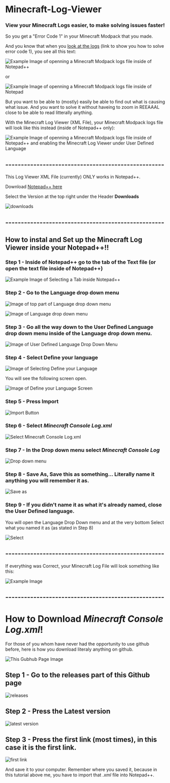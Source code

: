 # Minecraft-Log-Viewer
### View your Minecraft Logs easier, to make solving issues faster!

So you get a "Error Code 1" in your Minecraft Modpack that you made. 

And you know that when you [look at the logs](https://new.reddit.com/r/CurseForge/comments/1bl7obj/modpack_making_minecraft_exit_code_1_solved_how/) (link to show you how to solve error code 1), you see all this text:


![Example Image of openning a Minecraft Modpack logs file inside of Notepad++](https://i.imgur.com/H001iff.png)


 or


![Example Image of openning a Minecraft Modpack logs file inside of Notepad](https://i.imgur.com/mLiDqu2.png)


But you want to be able to (mostly) easily be able to find out what is causing what issue. And you want to solve it without haveing to zoom in REEAAAL close to be able to read litterally anything.

With the Minecraft Log Viewer (XML File), your Minecraft Modpack logs file will look like this instead (inside of Notepad++ only):

![Example Image of openning a Minecraft Modpack logs file inside of Notepad++ and enabling the Minecraft Log Viewer under User Defined Language](https://i.imgur.com/DKJXUIN.png)

## ---------------------------------------------------

This Log Viewer XML File (currently) ONLY works in Notepad++.

Download [Notepad++ here](https://notepad-plus-plus.org/downloads/)

Select the Version at the top right under the Header **Downloads**

![downloads](https://i.imgur.com/QpMHvev.png)

## ---------------------------------------------------

## How to instal and Set up the Minecraft Log Viewer inside your Notepad++!!

### Step 1 - Inside of Notepad++ go to the tab of the Text file (or open the text file inside of Notepad++)

![Example Image of Selecting a Tab inside Notepad++](https://i.imgur.com/TJjK11u.png)

### Step 2 - Go to the **Language** drop down menu

![Image of top part of Language drop down menu](https://i.imgur.com/SXkrkIK.png)

![Image of Language drop down menu](https://i.imgur.com/F2T5d1n.png)

### Step 3 - Go all the way down to the **User Defined Language** drop down menu inside of the **Language** drop down menu.

![Image of User Defined Language Drop Down Menu](https://i.imgur.com/JyXaQzI.png)

### Step 4 - Select **Define your language**

![Image of Selecting Define your Language](https://i.imgur.com/nPeP7UF.png)


You will see the following screen open.


![Image of Define your Language Screen](https://i.imgur.com/FROzc6g.png)


### Step 5 - Press Import

![Import Button](https://i.imgur.com/ziHRoz2.png)

### Step 6 - Select *Minecraft Console Log.xml*

![Select Minecraft Console Log.xml](https://i.imgur.com/YYtkgTp.png)

### Step 7 - In the Drop down menu select *Minecraft Console Log*

![Drop down menu](https://i.imgur.com/rRZGS0R.png)

### Step 8 - Save As, Save this as something... Literally name it anything you will remember it as.

![Save as](https://i.imgur.com/9rQDQWt.png)

### Step 9 - If you didn't name it as what it's already named, close the User Defined language.

You will open the Language Drop Down menu and at the very bottom Select what you named it as (as stated in Step 8)

![Select](https://i.imgur.com/BXHAIAt.png)

## ---------------------------------------------------

If everything was Correct, your Minecraft Log File will look something like this:

![Example Image](https://i.imgur.com/yPcjj7c.png)


## ---------------------------------------------------

# How to Download *Minecraft Console Log.xml*!

For those of you whom have never had the opportunity to use github before, here is how you download literaly anything on github.

![This Gubhub Page Image](https://i.imgur.com/O7gyKMd.png)

## Step 1 - Go to the releases part of this Github page

![releases](https://i.imgur.com/n40XmWH.png)

## Step 2 - Press the **Latest** version

![latest version](https://i.imgur.com/epiJ9dJ.png)

## Step 3 - Press the first link (most times), in this case it is the first link.

![first link](https://i.imgur.com/kHWfprV.png)

And save it to your computer. Remember where you saved it, because in this tutorial above me, you have to import that *.xml* file into Notepad++.
